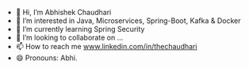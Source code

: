 - 👋 Hi, I’m Abhishek Chaudhari
- 👀 I’m interested in  Java, Microservices, Spring-Boot, Kafka & Docker
- 🌱 I’m currently learning Spring Security
- 💞️ I’m looking to collaborate on ...
- 📫 How to reach me www.linkedin.com/in/thechaudhari
- 😄 Pronouns: Abhi.
